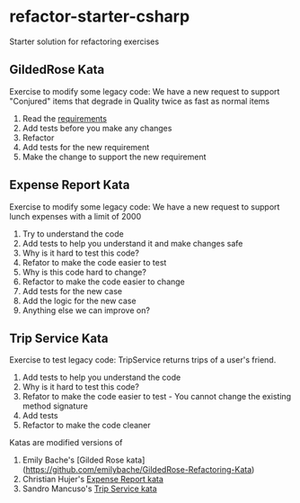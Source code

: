 # refactor-starter-csharp
Starter solution for refactoring exercises

## GildedRose Kata
Exercise to modify some legacy code:
We have a new request to support "Conjured" items that degrade in Quality twice as fast as normal items
1. Read the [requirements](https://github.com/Kaizenko/refactor-starter-csharp/blob/main/GildedRoseRequirements.txt)
2. Add tests before you make any changes
3. Refactor
4. Add tests for the new requirement
5. Make the change to support the new requirement
    
## Expense Report Kata
Exercise to modify some legacy code:
We have a new request to support lunch expenses with a limit of 2000

1. Try to understand the code
2. Add tests to help you understand it and make changes safe
3. Why is it hard to test this code?
4. Refator to make the code easier to test
5. Why is this code hard to change?
6. Refactor to make the code easier to change
7. Add tests for the new case
8. Add the logic for the new case
9. Anything else we can improve on?

## Trip Service Kata
Exercise to test legacy code:
TripService returns trips of a user's friend.

1. Add tests to help you understand the code
2. Why is it hard to test this code?
3. Refator to make the code easier to test - You cannot change the existing method signature
4. Add tests
5. Refactor to make the code cleaner


Katas are modified versions of 
1. Emily Bache's [Gilded Rose kata] (https://github.com/emilybache/GildedRose-Refactoring-Kata)
2. Christian Hujer's [Expense Report kata](https://github.com/christianhujer/expensereport)
3. Sandro Mancuso's [Trip Service kata](https://github.com/sandromancuso/trip-service-kata)
